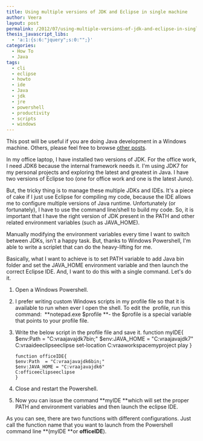 ```yaml
---
title: Using multiple versions of JDK and Eclipse in single machine
author: Veera
layout: post
permalink: /2012/07/using-multiple-versions-of-jdk-and-eclipse-in-single-machine/
thesis_javascript_libs:
  - 'a:1:{s:6:"jquery";s:0:"";}'
categories:
  - How To
  - Java
tags:
  - cli
  - eclipse
  - howto
  - ide
  - Java
  - jdk
  - jre
  - powershell
  - productivity
  - scripts
  - windows
---
```


This post will be useful if you are doing Java development in a Windows machine. Others, please feel free to browse [other posts][1].

In my office laptop, I have installed two versions of JDK. For the office work, I need JDK6 because the internal framework needs it. I'm using JDK7 for my personal projects and exploring the latest and greatest in Java. I have two versions of Eclipse too (one for office work and one is the latest Juno).

 [1]: http://veerasundar.com/blog/archives/ "Archive"

But, the tricky thing is to manage these multiple JDKs and IDEs. It's a piece of cake if I just use Eclipse for compiling my code, because the IDE allows me to configure multiple versions of Java runtime. Unfortunately (or fortunately), I have to use the command line/shell to build my code. So, it is important that I have the right version of JDK present in the PATH and other related environment variables (such as JAVA_HOME).

Manually modifying the environment variables every time I want to switch between JDKs, isn't a happy task. But, thanks to Windows Powershell, I'm able to write a scriplet that can do the heavy-lifting for me.

Basically, what I want to achieve is to set PATH variable to add Java bin folder and set the JAVA_HOME environment variable and then launch the correct Eclipse IDE. And, I want to do this with a single command. Let's do it.

1.  Open a Windows Powershell.
2.  I prefer writing custom Windows scripts in my profile file so that it is available to run when ever I open the shell. To edit the  profile, run this command:  **notepad.exe $profile **- the $profile is a special variable that points to your profile file.
3.  Write the below script in the profile file and save it. 
        function myIDE{
        $env:Path  = "C:vraajavajdk7bin;"
        $env:JAVA_HOME = "C:vraajavajdk7"
        C:vraaideeclipseeclipse
        set-location C:vraaworkspacemyproject
        play
        }
    
        function officeIDE{
        $env:Path  = "C:vraajavajdk6bin;"
        $env:JAVA_HOME = "C:vraajavajdk6"
        C:officeeclipseeclipse
        }

4.  Close and restart the Powershell.
5.  Now you can issue the command **myIDE **which will set the proper PATH and environment variables and then launch the eclipse IDE.

As you can see, there are two functions with different configurations. Just call the function name that you want to launch from the Powershell command line **(myIDE **or **officeIDE**).